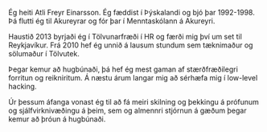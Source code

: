 Ég heiti Atli Freyr Einarsson. Ég fæddist í Þýskalandi og bjó þar 1992-1998.
Þá flutti ég til Akureyrar og fór þar í Menntaskólann á Akureyri.

Haustið 2013 byrjaði ég í Tölvunarfræði í HR og færði mig því um set til Reykjavíkur.
Frá 2010 hef ég unnið á lausum stundum sem tæknimaður og sölumaður í Tölvutek.

Þegar kemur að hugbúnaði, þá hef ég mest gaman af stærðfræðilegri forritun og reikniritum.
Á næstu árum langar mig að sérhæfa mig í low-level hacking.

Úr þessum áfanga vonast ég til að fá meiri skilning og þekkingu á prófunum og sjálfvirknivæðingu á þeim, sem og almennri stjórnun á gæðum þegar kemur að þróun á hugbúnaði.
